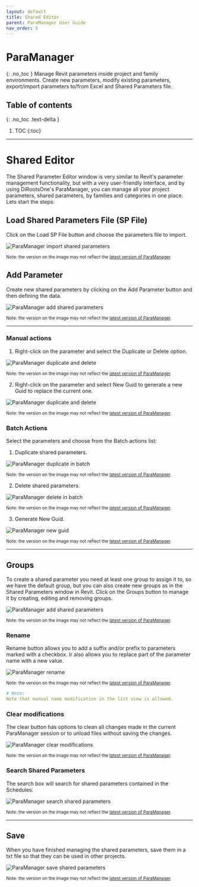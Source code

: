 ```yaml
---
layout: default
title: Shared Editor
parent: ParaManager User Guide
nav_order: 5
---
```


# ParaManager
{: .no_toc }
Manage Revit parameters inside project and family environments. Create new parameters, modify existing parameters, export/import parameters to/from Excel and Shared Parameters file.
## Table of contents
{: .no_toc .text-delta }

1. TOC
{:toc}

---

# Shared Editor

The Shared Parameter Editor window is very similar to Revit's parameter management functionality, but with a very user-friendly interface, and by using DiRootsOne's ParaManager, you can manage all your project parameters, shared parameters, by families and categories in one place. Lets start the steps:

## Load Shared Parameters File (SP File)

Click on the Load SP File button and choose the parameters file to import.

![ParaManager import shared parameters](../../assets\images\ParaManager\PM-Se-LoadFile.gif)

<sub>Note: the version on the image may not reflect the [latest version of ParaManager](https://diroots.com/revit-plugins/manage-revit-parameters-in-projects-and-families-with-paramanager/).</sub>

## Add Parameter

Create new shared parameters by clicking on the Add Parameter button and then defining the data.

![ParaManager add shared parameters](../../assets\images\ParaManager\PM-Se-AddParameter.gif)

<sub>Note: the version on the image may not reflect the [latest version of ParaManager](https://diroots.com/revit-plugins/manage-revit-parameters-in-projects-and-families-with-paramanager/).</sub>

---

### Manual actions

1. Right-click on the parameter and select the Duplicate or Delete option.

![ParaManager duplicate and delete](../../assets\images\ParaManager\PM-Se-ManualDuplicateDelete.gif)

<sub>Note: the version on the image may not reflect the [latest version of ParaManager](https://diroots.com/revit-plugins/manage-revit-parameters-in-projects-and-families-with-paramanager/).</sub>

2. Right-click on the parameter and select New Guid to generate a new Guid to replace the current one.

![ParaManager duplicate and delete](../../assets\images\ParaManager\PM-Se-ManualGuid.gif)

<sub>Note: the version on the image may not reflect the [latest version of ParaManager](https://diroots.com/revit-plugins/manage-revit-parameters-in-projects-and-families-with-paramanager/).</sub>

### Batch Actions

Select the parameters and choose from the Batch actions list:

1. Duplicate shared parameters.

![ParaManager duplicate in batch](../../assets\images\ParaManager\PM-Se-BatchDuplicate.gif)

<sub>Note: the version on the image may not reflect the [latest version of ParaManager](https://diroots.com/revit-plugins/manage-revit-parameters-in-projects-and-families-with-paramanager/).</sub>

2. Delete shared parameters.

![ParaManager delete in batch](../../assets\images\ParaManager\PM-Se-BatchDelete.gif)

<sub>Note: the version on the image may not reflect the [latest version of ParaManager](https://diroots.com/revit-plugins/manage-revit-parameters-in-projects-and-families-with-paramanager/).</sub>

3. Generate New Guid.

![ParaManager new guid](../../assets\images\ParaManager\PM-Se-GuidBatch.gif)

<sub>Note: the version on the image may not reflect the [latest version of ParaManager](https://diroots.com/revit-plugins/manage-revit-parameters-in-projects-and-families-with-paramanager/).</sub>

---

## Groups

To create a shared parameter you need at least one group to assign it to, so we have the default group, but you can also create new groups as in the Shared Parameters window in Revit.
Click on the Groups button to manage it by creating, editing and removing groups.

![ParaManager add shared parameters](../../assets\images\ParaManager\PM-Se-Groups.gif)

<sub>Note: the version on the image may not reflect the [latest version of ParaManager](https://diroots.com/revit-plugins/manage-revit-parameters-in-projects-and-families-with-paramanager/).</sub>

### Rename

Rename button allows you to add a suffix and/or prefix to parameters marked with a checkbox. Ir also allows you to replace part of the parameter name with a new value.

![ParaManager rename](../../assets\images\ParaManager\PM-Se-Rename.gif)

<sub>Note: the version on the image may not reflect the [latest version of ParaManager](https://diroots.com/revit-plugins/manage-revit-parameters-in-projects-and-families-with-paramanager/).</sub>

```yaml
# Note:
Note that manual name modification in the list view is allowed.
```

### Clear modifications

The clear button has options to clean all changes made in the current ParaManager session or to unload files without saving the changes.

![ParaManager clear modifications](../../assets\images\ParaManager\PM-Se-Clear.gif)

<sub>Note: the version on the image may not reflect the [latest version of ParaManager](https://diroots.com/revit-plugins/manage-revit-parameters-in-projects-and-families-with-paramanager/).</sub>

### Search Shared Parameters

The search box will search for shared parameters contained in the Schedules.

![ParaManager search shared parameters](../../assets\images\ParaManager\PM-Se-Search.gif)

<sub>Note: the version on the image may not reflect the [latest version of ParaManager](https://diroots.com/revit-plugins/manage-revit-parameters-in-projects-and-families-with-paramanager/).</sub>

---

## Save

When you have finished managing the shared parameters, save them in a txt file so that they can be used in other projects.

![ParaManager save shared parameters](../../assets\images\ParaManager\PM-Se-Save.gif)

<sub>Note: the version on the image may not reflect the [latest version of ParaManager](https://diroots.com/revit-plugins/manage-revit-parameters-in-projects-and-families-with-paramanager/).</sub>